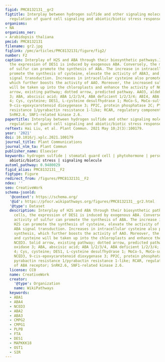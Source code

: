 ```yaml
---
figid: PMC8132131__gr2
figtitle: Interplay between hydrogen sulfide and other signaling molecules in the
  regulation of guard cell signaling and abiotic/biotic stress response
organisms:
- NA
organisms_ner:
- Arabidopsis thaliana
pmcid: PMC8132131
filename: gr2.jpg
figlink: /pmc/articles/PMC8132131/figure/fig2/
number: F2
caption: Interplay of H2S and ABA through their biosynthetic pathways.In guard cells,
  the expression of DES1 is induced by exogenous ABA. Conversely, the metabolic activity
  of sulfur can promote the synthesis of ABA. The increase in intracellular H2S can
  promote the synthesis of cysteine, elevate the activity of ABA3, and enhance ABA
  signal transduction. Increases in intracellular cysteine also promote MoCo-S synthesis,
  which further boosts the activity of AAO. Moreover, the increased sulfate and cysteine
  will be taken up into the chloroplasts and enhance the activity of NCED3. Solid
  arrow, existing pathway; dotted arrow, predicted pathway. AAO3, aldehyde oxidase
  3; ABA, abscisic acid; ABA 1/2/3/4, ABA deficient 1/2/3/4; ABI4, ABA insensitive
  4; Cys, cysteine; DES1, L-cysteine desulfhydrase 1; MoCo-S, MoCo-sulfurylase; NCED3,
  9-cis-epoxycarotenoid dioxygenase 3; PP2C, protein phosphatase 2C; PYR/PYL, pyrabactin
  resistance 1/pyrabactin resistance 1-like; RCAR, regulatory components of ABA receptor;
  SnRK2.6, SNF1-related kinase 2.6.
papertitle: Interplay between hydrogen sulfide and other signaling molecules in the
  regulation of guard cell signaling and abiotic/biotic stress response.
reftext: Hai Liu, et al. Plant Commun. 2021 May 10;2(3):100179.
year: '2021'
doi: 10.1016/j.xplc.2021.100179
journal_title: Plant Communications
journal_nlm_ta: Plant Commun
publisher_name: Elsevier
keywords: hydrogen sulfide | stomatal guard cell | phytohormone | persulfidation |
  abiotic/biotic stress | signaling molecule
automl_pathway: 0.9480029
figid_alias: PMC8132131__F2
figtype: Figure
redirect_from: /figures/PMC8132131__F2
ndex: ''
seo: CreativeWork
schema-jsonld:
  '@context': https://schema.org/
  '@id': https://pfocr.wikipathways.org/figures/PMC8132131__gr2.html
  '@type': Dataset
  description: Interplay of H2S and ABA through their biosynthetic pathways.In guard
    cells, the expression of DES1 is induced by exogenous ABA. Conversely, the metabolic
    activity of sulfur can promote the synthesis of ABA. The increase in intracellular
    H2S can promote the synthesis of cysteine, elevate the activity of ABA3, and enhance
    ABA signal transduction. Increases in intracellular cysteine also promote MoCo-S
    synthesis, which further boosts the activity of AAO. Moreover, the increased sulfate
    and cysteine will be taken up into the chloroplasts and enhance the activity of
    NCED3. Solid arrow, existing pathway; dotted arrow, predicted pathway. AAO3, aldehyde
    oxidase 3; ABA, abscisic acid; ABA 1/2/3/4, ABA deficient 1/2/3/4; ABI4, ABA insensitive
    4; Cys, cysteine; DES1, L-cysteine desulfhydrase 1; MoCo-S, MoCo-sulfurylase;
    NCED3, 9-cis-epoxycarotenoid dioxygenase 3; PP2C, protein phosphatase 2C; PYR/PYL,
    pyrabactin resistance 1/pyrabactin resistance 1-like; RCAR, regulatory components
    of ABA receptor; SnRK2.6, SNF1-related kinase 2.6.
  license: CC0
  name: CreativeWork
  creator:
    '@type': Organization
    name: WikiPathways
  keywords:
  - ABA1
  - ABA4
  - NCED3
  - ABA2
  - ABA3
  - CMPG2
  - CMPG1
  - PLPB
  - FTA
  - DES1
  - MAPKKK18
  - OST1
  - SIR
---
```

